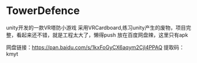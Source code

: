 # TowerDefence
unity开发的一款VR塔防小游戏
采用VRCardboard,练习unity产生的废物，项目完整，看起来还不错，就是工程太大了，懒得push 放在百度网盘辣，这里只有apk

网盘链接：https://pan.baidu.com/s/1kxFoGyCX6aqym2Cjl4PPAQ 
提取码：kmyt
